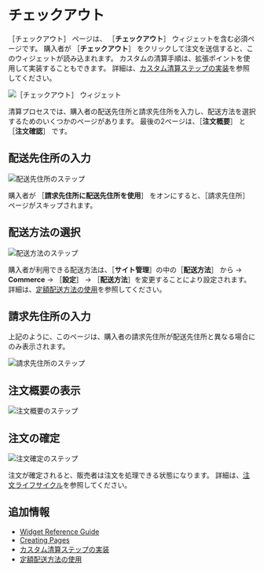 # チェックアウト

［チェックアウト］ ページは、 ［**チェックアウト**］ ウィジェットを含む必須ページです。 購入者が ［**チェックアウト**］ をクリックして注文を送信すると、このウィジェットが読み込まれます。 カスタムの清算手順は、拡張ポイントを使用して実装することもできます。 詳細は、[カスタム清算ステップの実装](../../developer-guide/sales/implementing-a-custom-checkout-step.md)を参照してください。

![［チェックアウト］ ウィジェット](./checkout/images/01.png)

清算プロセスでは、購入者の配送先住所と請求先住所を入力し、配送方法を選択するためのいくつかのページがあります。 最後の2ページは、［**注文概要**］ と ［**注文確認**］ です。

<a name="entering-a-shipping-address" />

## 配送先住所の入力

![配送先住所のステップ](./checkout/images/02.png)

購入者が ［**請求先住所に配送先住所を使用**］ をオンにすると、［請求先住所］ ページがスキップされます。

<a name="selecting-shipping-method" />

## 配送方法の選択

![配送方法のステップ](./checkout/images/03.png)

購入者が利用できる配送方法は、［**サイト管理**］の中の［**配送方法**］ から → **Commerce** → ［**設定**］ -> ［**配送方法**］を変更することにより設定されます。 詳細は、[定額配送方法の使用](../../store-administration/configuring-shipping-methods/using-the-flat-rate-shipping-method.md)を参照してください。

<a name="entering-a-billing-address" />

## 請求先住所の入力

上記のように、このページは、購入者の請求先住所が配送先住所と異なる場合にのみ表示されます。

![請求先住所のステップ](./checkout/images/04.png)

<a name="viewing-the-order-summary" />

## 注文概要の表示

![注文概要のステップ](./checkout/images/05.png)

<a name="confirming-the-order" />

## 注文の確定

![注文確定のステップ](./checkout/images/06.png)

注文が確定されると、販売者は注文を処理できる状態になります。 詳細は、[注文ライフサイクル](../../orders-and-fulfillment/orders/order-life-cycle.md)を参照してください。

<a name="additional-information" />

## 追加情報

* [Widget Reference Guide](../liferay-commerce-widgets/widget-reference.md)
* [Creating Pages](https://help.liferay.com/hc/en-us/articles/360018171291-Creating-Pages)
* [カスタム清算ステップの実装](../../developer-guide/sales/implementing-a-custom-checkout-step.md)
* [定額配送方法の使用](../../store-administration/configuring-shipping-methods/using-the-flat-rate-shipping-method.md)
